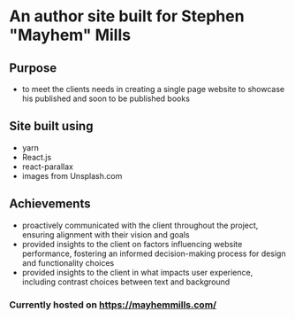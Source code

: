 # An author site built for Stephen "Mayhem" Mills

## Purpose
- to meet the clients needs in creating a single page website to showcase his published and soon to be published books

## Site built using

- yarn
- React.js
- react-parallax
- images from Unsplash.com

## Achievements
- proactively communicated with the client throughout the project, ensuring alignment with their vision and goals
- provided insights to the client on factors influencing website performance, fostering an informed decision-making process for design and functionality choices
- provided insights to the client in what impacts user experience, including contrast choices between text and background

### Currently hosted on <https://mayhemmills.com/>
